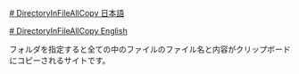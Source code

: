 [# DirectoryInFileAllCopy 日本語](https://uni928.github.io/DirectoryInFileAllCopy/)

[# DirectoryInFileAllCopy English](https://uni928.github.io/DirectoryInFileAllCopy/index2)

フォルダを指定すると全ての中のファイルのファイル名と内容がクリップボードにコピーされるサイトです。

